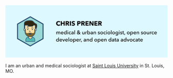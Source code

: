 <img src="https://raw.githubusercontent.com/chris-prener/chris-prener/master/banner.png">

I am an urban and medical sociologist at <a href="http://slu.edu" target="_blank">Saint Louis University</a> in St. Louis, MO.

